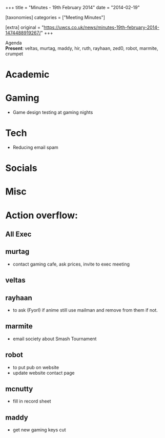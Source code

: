 +++
title = "Minutes - 19th February 2014"
date = "2014-02-19"

[taxonomies]
categories = ["Meeting Minutes"]

[extra]
original = "https://uwcs.co.uk/news/minutes-19th-february-2014-1474488919267/"
+++

Agenda  
**Present**: veltas, murtag, maddy, hir, ruth, rayhaan, zed0, robot, marmite, crumpet

# Academic

# Gaming

  - Game design testing at gaming nights

# Tech

  - Reducing email spam

# Socials

# Misc

# Action overflow:

## All Exec

## murtag

  - contact gaming cafe, ask prices, invite to exec meeting

## veltas

## rayhaan

  - to ask (Fyorl) if anime still use mailman and remove from them if not.

## marmite

  - email society about Smash Tournament

## robot

  - to put pub on website
  - update website contact page

## mcnutty

  - fill in record sheet

## maddy

  - get new gaming keys cut
